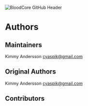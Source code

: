 ![BloodCore GitHub Header](https://raw.githubusercontent.com/wow-bloodcore/image-assets/master/github-header.png)

# Authors

## Maintainers

Kimmy Andersson <cyaspik@gmail.com>

## Original Authors

Kimmy Andersson <cyaspik@gmail.com>

## Contributors
